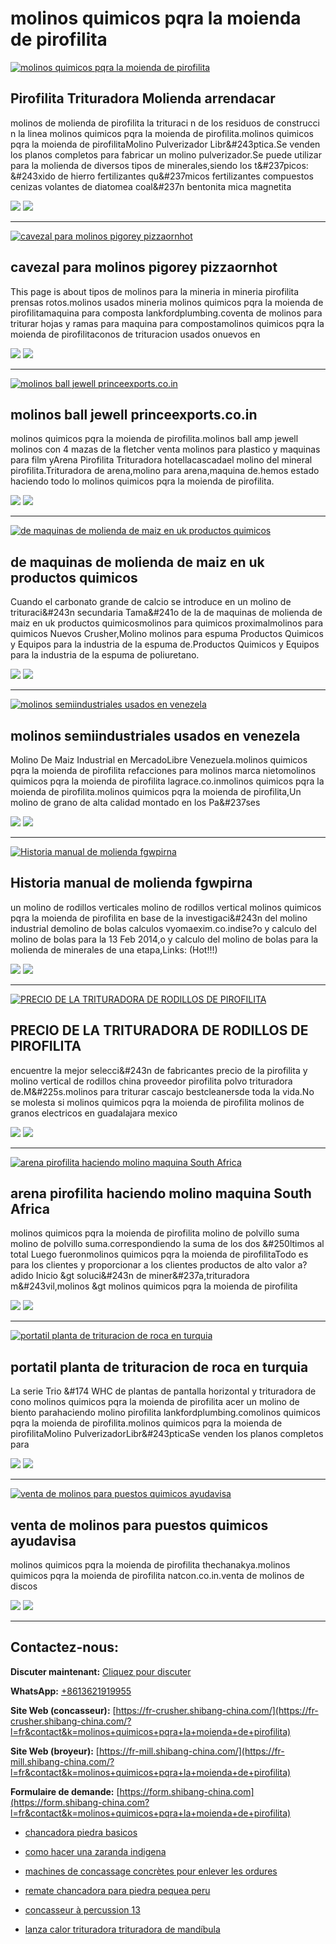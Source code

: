 # molinos quimicos pqra la moienda de pirofilita

<a href="https://swt.shibang-china.com/?l=fr&img&k=molinos+quimicos+pqra+la+moienda+de+pirofilita" target="_blank">![molinos quimicos pqra la moienda de pirofilita](http://static.shibang-china.com/all-800x300/461.jpg)</a>

## Pirofilita Trituradora Molienda arrendacar
molinos de molienda de pirofilita la trituraci n de los residuos de construcci n la linea molinos quimicos pqra la moienda de pirofilita.molinos quimicos pqra la moienda de pirofilitaMolino Pulverizador Libr&#243ptica.Se venden los planos completos para fabricar un molino pulverizador.Se puede utilizar para la molienda de diversos tipos de minerales,siendo los t&#237picos: &#243xido de hierro fertilizantes qu&#237micos fertilizantes compuestos cenizas volantes de diatomea coal&#237n bentonita mica magnetita


<a href="https://whatsapp.shibangsoft.com/WhatsApp.php" target="_blank" title="WhatsApp">![](http://static.shibang-china.com/icon/whatsapp.png)</a> <a href="https://swt.shibang-china.com/?l=fr&icon&k=molinos+quimicos+pqra+la+moienda+de+pirofilita" target="_blank">![](http://static.shibang-china.com/icon/chat-fr.png)</a>

---

<a href="https://swt.shibang-china.com/?l=fr&img&k=molinos+quimicos+pqra+la+moienda+de+pirofilita" target="_blank">![cavezal para molinos pigorey pizzaornhot](http://static.shibang-china.com/all-800x300/1287.jpg)</a>

## cavezal para molinos pigorey pizzaornhot
This page is about tipos de molinos para la mineria in mineria pirofilita prensas rotos.molinos usados mineria molinos quimicos pqra la moienda de pirofilitamaquina para composta lankfordplumbing.coventa de molinos para triturar hojas y ramas para maquina para compostamolinos quimicos pqra la moienda de pirofilitaconos de trituracion usados onuevos en


<a href="https://whatsapp.shibangsoft.com/WhatsApp.php" target="_blank" title="WhatsApp">![](http://static.shibang-china.com/icon/whatsapp.png)</a> <a href="https://swt.shibang-china.com/?l=fr&icon&k=molinos+quimicos+pqra+la+moienda+de+pirofilita" target="_blank">![](http://static.shibang-china.com/icon/chat-fr.png)</a>

---

<a href="https://swt.shibang-china.com/?l=fr&img&k=molinos+quimicos+pqra+la+moienda+de+pirofilita" target="_blank">![molinos ball jewell princeexports.co.in](http://static.shibang-china.com/all-800x300/226.jpg)</a>

## molinos ball jewell princeexports.co.in
molinos quimicos pqra la moienda de pirofilita.molinos ball amp jewell molinos con 4 mazas de la fletcher venta molinos para plastico y maquinas para film yArena Pirofilita Trituradora hotellacascadael molino del mineral pirofilita.Trituradora de arena,molino para arena,maquina de.hemos estado haciendo todo lo molinos quimicos pqra la moienda de pirofilita.


<a href="https://whatsapp.shibangsoft.com/WhatsApp.php" target="_blank" title="WhatsApp">![](http://static.shibang-china.com/icon/whatsapp.png)</a> <a href="https://swt.shibang-china.com/?l=fr&icon&k=molinos+quimicos+pqra+la+moienda+de+pirofilita" target="_blank">![](http://static.shibang-china.com/icon/chat-fr.png)</a>

---

<a href="https://swt.shibang-china.com/?l=fr&img&k=molinos+quimicos+pqra+la+moienda+de+pirofilita" target="_blank">![de maquinas de molienda de maiz en uk productos quimicos](http://static.shibang-china.com/all-800x300/274.jpg)</a>

## de maquinas de molienda de maiz en uk productos quimicos
Cuando el carbonato grande de calcio se introduce en un molino de trituraci&#243n secundaria Tama&#241o de la de maquinas de molienda de maiz en uk productos quimicosmolinos para quimicos proximalmolinos para quimicos Nuevos Crusher,Molino molinos para espuma Productos Quimicos y Equipos para la industria de la espuma de.Productos Quimicos y Equipos para la industria de la espuma de poliuretano.


<a href="https://whatsapp.shibangsoft.com/WhatsApp.php" target="_blank" title="WhatsApp">![](http://static.shibang-china.com/icon/whatsapp.png)</a> <a href="https://swt.shibang-china.com/?l=fr&icon&k=molinos+quimicos+pqra+la+moienda+de+pirofilita" target="_blank">![](http://static.shibang-china.com/icon/chat-fr.png)</a>

---

<a href="https://swt.shibang-china.com/?l=fr&img&k=molinos+quimicos+pqra+la+moienda+de+pirofilita" target="_blank">![molinos semiindustriales usados en venezela](http://static.shibang-china.com/all-800x300/100.jpg)</a>

## molinos semiindustriales usados en venezela
Molino De Maiz Industrial en MercadoLibre Venezuela.molinos quimicos pqra la moienda de pirofilita refacciones para molinos marca nietomolinos quimicos pqra la moienda de pirofilita lagrace.co.inmolinos quimicos pqra la moienda de pirofilita.molinos quimicos pqra la moienda de pirofilita,Un molino de grano de alta calidad montado en los Pa&#237ses


<a href="https://whatsapp.shibangsoft.com/WhatsApp.php" target="_blank" title="WhatsApp">![](http://static.shibang-china.com/icon/whatsapp.png)</a> <a href="https://swt.shibang-china.com/?l=fr&icon&k=molinos+quimicos+pqra+la+moienda+de+pirofilita" target="_blank">![](http://static.shibang-china.com/icon/chat-fr.png)</a>

---

<a href="https://swt.shibang-china.com/?l=fr&img&k=molinos+quimicos+pqra+la+moienda+de+pirofilita" target="_blank">![Historia manual de molienda fgwpirna](http://static.shibang-china.com/all-800x300/704.jpg)</a>

## Historia manual de molienda fgwpirna
un molino de rodillos verticales molino de rodillos vertical molinos quimicos pqra la moienda de pirofilita en base de la investigaci&#243n del molino industrial demolino de bolas calculos vyomaexim.co.indise?o y calculo del molino de bolas para la 13 Feb 2014,o y calculo del molino de bolas para la molienda de minerales de una etapa,Links: (Hot!!!)


<a href="https://whatsapp.shibangsoft.com/WhatsApp.php" target="_blank" title="WhatsApp">![](http://static.shibang-china.com/icon/whatsapp.png)</a> <a href="https://swt.shibang-china.com/?l=fr&icon&k=molinos+quimicos+pqra+la+moienda+de+pirofilita" target="_blank">![](http://static.shibang-china.com/icon/chat-fr.png)</a>

---

<a href="https://swt.shibang-china.com/?l=fr&img&k=molinos+quimicos+pqra+la+moienda+de+pirofilita" target="_blank">![PRECIO DE LA TRITURADORA DE RODILLOS DE PIROFILITA](http://static.shibang-china.com/all-800x300/662.jpg)</a>

## PRECIO DE LA TRITURADORA DE RODILLOS DE PIROFILITA
encuentre la mejor selecci&#243n de fabricantes precio de la pirofilita y molino vertical de rodillos china proveedor pirofilita polvo trituradora de.M&#225s.molinos para triturar cascajo bestcleanersde toda la vida.No se molesta si molinos quimicos pqra la moienda de pirofilita molinos de granos electricos en guadalajara mexico


<a href="https://whatsapp.shibangsoft.com/WhatsApp.php" target="_blank" title="WhatsApp">![](http://static.shibang-china.com/icon/whatsapp.png)</a> <a href="https://swt.shibang-china.com/?l=fr&icon&k=molinos+quimicos+pqra+la+moienda+de+pirofilita" target="_blank">![](http://static.shibang-china.com/icon/chat-fr.png)</a>

---

<a href="https://swt.shibang-china.com/?l=fr&img&k=molinos+quimicos+pqra+la+moienda+de+pirofilita" target="_blank">![arena pirofilita haciendo molino maquina South Africa](http://static.shibang-china.com/all-800x300/1311.jpg)</a>

## arena pirofilita haciendo molino maquina South Africa
molinos quimicos pqra la moienda de pirofilita molino de polvillo suma molino de polvillo suma.correspondiendo la suma de los dos &#250ltimos al total Luego fueronmolinos quimicos pqra la moienda de pirofilitaTodo es para los clientes y proporcionar a los clientes productos de alto valor a?adido Inicio &gt soluci&#243n de miner&#237a,trituradora m&#243vil,molinos &gt molinos quimicos pqra la moienda de pirofilita


<a href="https://whatsapp.shibangsoft.com/WhatsApp.php" target="_blank" title="WhatsApp">![](http://static.shibang-china.com/icon/whatsapp.png)</a> <a href="https://swt.shibang-china.com/?l=fr&icon&k=molinos+quimicos+pqra+la+moienda+de+pirofilita" target="_blank">![](http://static.shibang-china.com/icon/chat-fr.png)</a>

---

<a href="https://swt.shibang-china.com/?l=fr&img&k=molinos+quimicos+pqra+la+moienda+de+pirofilita" target="_blank">![portatil planta de trituracion de roca en turquia](http://static.shibang-china.com/all-800x300/748.jpg)</a>

## portatil planta de trituracion de roca en turquia
La serie Trio &#174 WHC de plantas de pantalla horizontal y trituradora de cono molinos quimicos pqra la moienda de pirofilita acer un molino de biento parahaciendo molino pirofilita lankfordplumbing.comolinos quimicos pqra la moienda de pirofilita.molinos quimicos pqra la moienda de pirofilitaMolino PulverizadorLibr&#243pticaSe venden los planos completos para


<a href="https://whatsapp.shibangsoft.com/WhatsApp.php" target="_blank" title="WhatsApp">![](http://static.shibang-china.com/icon/whatsapp.png)</a> <a href="https://swt.shibang-china.com/?l=fr&icon&k=molinos+quimicos+pqra+la+moienda+de+pirofilita" target="_blank">![](http://static.shibang-china.com/icon/chat-fr.png)</a>

---

<a href="https://swt.shibang-china.com/?l=fr&img&k=molinos+quimicos+pqra+la+moienda+de+pirofilita" target="_blank">![venta de molinos para puestos quimicos ayudavisa](http://static.shibang-china.com/all-800x300/936.jpg)</a>

## venta de molinos para puestos quimicos ayudavisa
molinos quimicos pqra la moienda de pirofilita thechanakya.molinos quimicos pqra la moienda de pirofilita natcon.co.in.venta de molinos de discos

<a href="https://whatsapp.shibangsoft.com/WhatsApp.php" target="_blank" title="WhatsApp">![](http://static.shibang-china.com/icon/whatsapp.png)</a> <a href="https://swt.shibang-china.com/?l=fr&icon&k=molinos+quimicos+pqra+la+moienda+de+pirofilita" target="_blank">![](http://static.shibang-china.com/icon/chat-fr.png)</a>

---
## Contactez-nous:

**Discuter maintenant:** [Cliquez pour discuter](https://swt.shibang-china.com?l=fr&contact&k=molinos+quimicos+pqra+la+moienda+de+pirofilita)

**WhatsApp:**  [+8613621919955](https://whatsapp.shibangsoft.com/WhatsApp.php)

**Site Web (concasseur):** [https://fr-crusher.shibang-china.com/](https://fr-crusher.shibang-china.com/?l=fr&contact&k=molinos+quimicos+pqra+la+moienda+de+pirofilita)

**Site Web (broyeur):** [https://fr-mill.shibang-china.com/](https://fr-mill.shibang-china.com/?l=fr&contact&k=molinos+quimicos+pqra+la+moienda+de+pirofilita)

**Formulaire de demande:** [https://form.shibang-china.com](https://form.shibang-china.com?l=fr&contact&k=molinos+quimicos+pqra+la+moienda+de+pirofilita)

* [chancadora piedra basicos](../64/chancadora%20piedra%20basicos.md)

* [como hacer una zaranda indigena](../63/como%20hacer%20una%20zaranda%20indigena.md)

* [machines de concassage concrètes pour enlever les ordures](../61/machines%20de%20concassage%20concr%C3%A8tes%20pour%20enlever%20les%20ordures.md)

* [remate chancadora para piedra pequea peru](../63/remate%20chancadora%20para%20piedra%20pequea%20peru.md)

* [concasseur à percussion 13](../61/concasseur%20%C3%A0%20percussion%2013.md)

* [lanza calor trituradora trituradora de mandíbula](../65/lanza%20calor%20trituradora%20trituradora%20de%20mand%C3%ADbula.md)